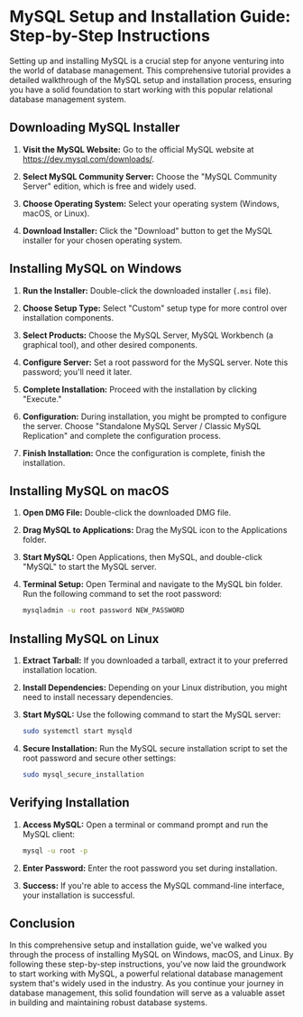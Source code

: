 # MySQL Setup and Installation Guide: Step-by-Step Instructions

Setting up and installing MySQL is a crucial step for anyone venturing into the world of database management. This comprehensive tutorial provides a detailed walkthrough of the MySQL setup and installation process, ensuring you have a solid foundation to start working with this popular relational database management system.

## Downloading MySQL Installer

1. **Visit the MySQL Website:** Go to the official MySQL website at https://dev.mysql.com/downloads/.

2. **Select MySQL Community Server:** Choose the "MySQL Community Server" edition, which is free and widely used.

3. **Choose Operating System:** Select your operating system (Windows, macOS, or Linux).

4. **Download Installer:** Click the "Download" button to get the MySQL installer for your chosen operating system.

## Installing MySQL on Windows

1. **Run the Installer:** Double-click the downloaded installer (`.msi` file).

2. **Choose Setup Type:** Select "Custom" setup type for more control over installation components.

3. **Select Products:** Choose the MySQL Server, MySQL Workbench (a graphical tool), and other desired components.

4. **Configure Server:** Set a root password for the MySQL server. Note this password; you'll need it later.

5. **Complete Installation:** Proceed with the installation by clicking "Execute."

6. **Configuration:** During installation, you might be prompted to configure the server. Choose "Standalone MySQL Server / Classic MySQL Replication" and complete the configuration process.

7. **Finish Installation:** Once the configuration is complete, finish the installation.

## Installing MySQL on macOS

1. **Open DMG File:** Double-click the downloaded DMG file.

2. **Drag MySQL to Applications:** Drag the MySQL icon to the Applications folder.

3. **Start MySQL:** Open Applications, then MySQL, and double-click "MySQL" to start the MySQL server.

4. **Terminal Setup:** Open Terminal and navigate to the MySQL bin folder. Run the following command to set the root password:

   ```bash
   mysqladmin -u root password NEW_PASSWORD
   ```

## Installing MySQL on Linux

1. **Extract Tarball:** If you downloaded a tarball, extract it to your preferred installation location.

2. **Install Dependencies:** Depending on your Linux distribution, you might need to install necessary dependencies.

3. **Start MySQL:** Use the following command to start the MySQL server:

   ```bash
   sudo systemctl start mysqld
   ```

4. **Secure Installation:** Run the MySQL secure installation script to set the root password and secure other settings:

   ```bash
   sudo mysql_secure_installation
   ```

## Verifying Installation

1. **Access MySQL:** Open a terminal or command prompt and run the MySQL client:

   ```bash
   mysql -u root -p
   ```

2. **Enter Password:** Enter the root password you set during installation.

3. **Success:** If you're able to access the MySQL command-line interface, your installation is successful.

## Conclusion

In this comprehensive setup and installation guide, we've walked you through the process of installing MySQL on Windows, macOS, and Linux. By following these step-by-step instructions, you've now laid the groundwork to start working with MySQL, a powerful relational database management system that's widely used in the industry. As you continue your journey in database management, this solid foundation will serve as a valuable asset in building and maintaining robust database systems.
